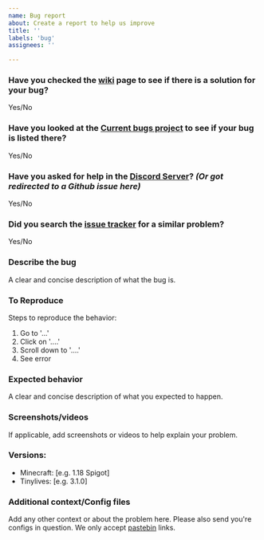 ```yaml
---
name: Bug report
about: Create a report to help us improve
title: ''
labels: 'bug'
assignees: ''

---
```

### Have you checked the [wiki](https://www.okamisquadron.com/wikis/tinylives) page to see if there is a solution for your bug?
Yes/No

### Have you looked at the [Current bugs project](https://github.com/TinyTank800/TinyLives/projects/1) to see if your bug is listed there?
Yes/No

### Have you asked for help in the [Discord Server](https://discord.com/invite/JFQK2aQNXr)? *(Or got redirected to a Github issue here)*
Yes/No

### Did you search the [issue tracker](https://github.com/TinyTank800/TinyLives/issues?q=is%3Aissue) for a similar problem?
Yes/No

### Describe the bug
A clear and concise description of what the bug is.

### To Reproduce
Steps to reproduce the behavior:
1. Go to '...'
2. Click on '....'
3. Scroll down to '....'
4. See error

### Expected behavior
A clear and concise description of what you expected to happen.

### Screenshots/videos
If applicable, add screenshots or videos to help explain your problem.

### Versions:
 - Minecraft: [e.g. 1.18 Spigot]
 - Tinylives: [e.g. 3.1.0]

### Additional context/Config files
Add any other context or about the problem here. Please also send you're configs in question. We only accept [pastebin](https://pastebin.com/) links.
